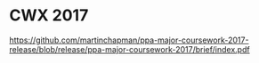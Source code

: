# CWX 2017

https://github.com/martinchapman/ppa-major-coursework-2017-release/blob/release/ppa-major-coursework-2017/brief/index.pdf